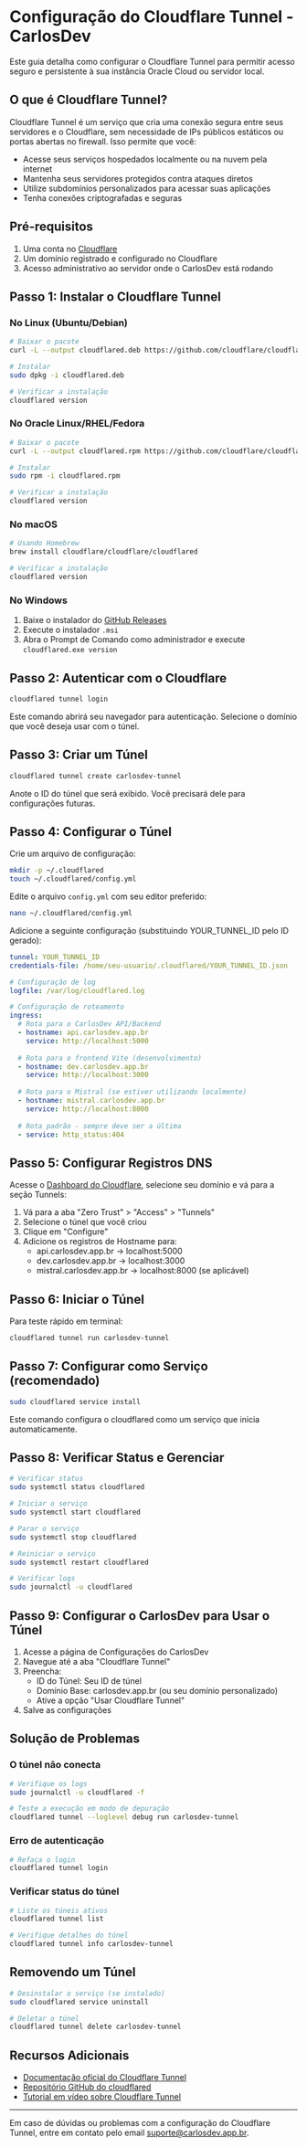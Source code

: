 # Configuração do Cloudflare Tunnel - CarlosDev

Este guia detalha como configurar o Cloudflare Tunnel para permitir acesso seguro e persistente à sua instância Oracle Cloud ou servidor local.

## O que é Cloudflare Tunnel?

Cloudflare Tunnel é um serviço que cria uma conexão segura entre seus servidores e o Cloudflare, sem necessidade de IPs públicos estáticos ou portas abertas no firewall. Isso permite que você:

- Acesse seus serviços hospedados localmente ou na nuvem pela internet
- Mantenha seus servidores protegidos contra ataques diretos
- Utilize subdomínios personalizados para acessar suas aplicações
- Tenha conexões criptografadas e seguras

## Pré-requisitos

1. Uma conta no [Cloudflare](https://dash.cloudflare.com/sign-up)
2. Um domínio registrado e configurado no Cloudflare
3. Acesso administrativo ao servidor onde o CarlosDev está rodando

## Passo 1: Instalar o Cloudflare Tunnel

### No Linux (Ubuntu/Debian)

```bash
# Baixar o pacote
curl -L --output cloudflared.deb https://github.com/cloudflare/cloudflared/releases/latest/download/cloudflared-linux-amd64.deb

# Instalar
sudo dpkg -i cloudflared.deb

# Verificar a instalação
cloudflared version
```

### No Oracle Linux/RHEL/Fedora

```bash
# Baixar o pacote
curl -L --output cloudflared.rpm https://github.com/cloudflare/cloudflared/releases/latest/download/cloudflared-linux-x86_64.rpm

# Instalar
sudo rpm -i cloudflared.rpm

# Verificar a instalação
cloudflared version
```

### No macOS

```bash
# Usando Homebrew
brew install cloudflare/cloudflare/cloudflared

# Verificar a instalação
cloudflared version
```

### No Windows

1. Baixe o instalador do [GitHub Releases](https://github.com/cloudflare/cloudflared/releases/latest)
2. Execute o instalador `.msi`
3. Abra o Prompt de Comando como administrador e execute `cloudflared.exe version`

## Passo 2: Autenticar com o Cloudflare

```bash
cloudflared tunnel login
```

Este comando abrirá seu navegador para autenticação. Selecione o domínio que você deseja usar com o túnel.

## Passo 3: Criar um Túnel

```bash
cloudflared tunnel create carlosdev-tunnel
```

Anote o ID do túnel que será exibido. Você precisará dele para configurações futuras.

## Passo 4: Configurar o Túnel

Crie um arquivo de configuração:

```bash
mkdir -p ~/.cloudflared
touch ~/.cloudflared/config.yml
```

Edite o arquivo `config.yml` com seu editor preferido:

```bash
nano ~/.cloudflared/config.yml
```

Adicione a seguinte configuração (substituindo YOUR_TUNNEL_ID pelo ID gerado):

```yaml
tunnel: YOUR_TUNNEL_ID
credentials-file: /home/seu-usuario/.cloudflared/YOUR_TUNNEL_ID.json

# Configuração de log
logfile: /var/log/cloudflared.log

# Configuração de roteamento
ingress:
  # Rota para o CarlosDev API/Backend
  - hostname: api.carlosdev.app.br
    service: http://localhost:5000
  
  # Rota para o frontend Vite (desenvolvimento)
  - hostname: dev.carlosdev.app.br
    service: http://localhost:3000
  
  # Rota para o Mistral (se estiver utilizando localmente)
  - hostname: mistral.carlosdev.app.br
    service: http://localhost:8000
  
  # Rota padrão - sempre deve ser a última
  - service: http_status:404
```

## Passo 5: Configurar Registros DNS

Acesse o [Dashboard do Cloudflare](https://dash.cloudflare.com/), selecione seu domínio e vá para a seção Tunnels:

1. Vá para a aba "Zero Trust" > "Access" > "Tunnels"
2. Selecione o túnel que você criou
3. Clique em "Configure"
4. Adicione os registros de Hostname para:
   - api.carlosdev.app.br -> localhost:5000
   - dev.carlosdev.app.br -> localhost:3000
   - mistral.carlosdev.app.br -> localhost:8000 (se aplicável)

## Passo 6: Iniciar o Túnel

Para teste rápido em terminal:

```bash
cloudflared tunnel run carlosdev-tunnel
```

## Passo 7: Configurar como Serviço (recomendado)

```bash
sudo cloudflared service install
```

Este comando configura o cloudflared como um serviço que inicia automaticamente.

## Passo 8: Verificar Status e Gerenciar

```bash
# Verificar status
sudo systemctl status cloudflared

# Iniciar o serviço
sudo systemctl start cloudflared

# Parar o serviço
sudo systemctl stop cloudflared

# Reiniciar o serviço
sudo systemctl restart cloudflared

# Verificar logs
sudo journalctl -u cloudflared
```

## Passo 9: Configurar o CarlosDev para Usar o Túnel

1. Acesse a página de Configurações do CarlosDev
2. Navegue até a aba "Cloudflare Tunnel"
3. Preencha:
   - ID do Túnel: Seu ID de túnel
   - Domínio Base: carlosdev.app.br (ou seu domínio personalizado)
   - Ative a opção "Usar Cloudflare Tunnel"
4. Salve as configurações

## Solução de Problemas

### O túnel não conecta

```bash
# Verifique os logs
sudo journalctl -u cloudflared -f

# Teste a execução em modo de depuração
cloudflared tunnel --loglevel debug run carlosdev-tunnel
```

### Erro de autenticação

```bash
# Refaça o login
cloudflared tunnel login
```

### Verificar status do túnel

```bash
# Liste os túneis ativos
cloudflared tunnel list

# Verifique detalhes do túnel
cloudflared tunnel info carlosdev-tunnel
```

## Removendo um Túnel

```bash
# Desinstalar o serviço (se instalado)
sudo cloudflared service uninstall

# Deletar o túnel
cloudflared tunnel delete carlosdev-tunnel
```

## Recursos Adicionais

- [Documentação oficial do Cloudflare Tunnel](https://developers.cloudflare.com/cloudflare-one/connections/connect-apps)
- [Repositório GitHub do cloudflared](https://github.com/cloudflare/cloudflared)
- [Tutorial em vídeo sobre Cloudflare Tunnel](https://www.youtube.com/watch?v=d0ySB0ASRFw)

---

Em caso de dúvidas ou problemas com a configuração do Cloudflare Tunnel, entre em contato pelo email suporte@carlosdev.app.br.